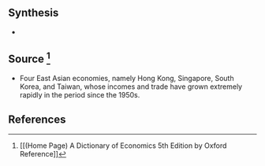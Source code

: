 ## Synthesis
- 
## Source [^1]
- Four East Asian economies, namely Hong Kong, Singapore, South Korea, and Taiwan, whose incomes and trade have grown extremely rapidly in the period since the 1950s.
## References

[^1]: [[(Home Page) A Dictionary of Economics 5th Edition by Oxford Reference]]